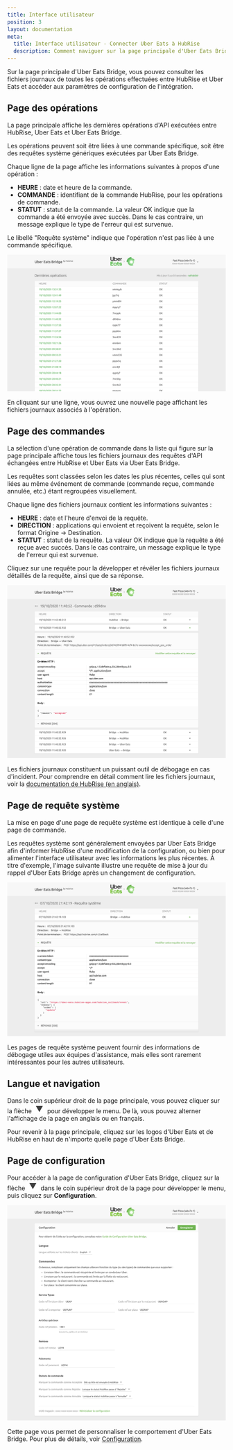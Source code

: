 ```yaml
---
title: Interface utilisateur
position: 3
layout: documentation
meta:
  title: Interface utilisateur - Connecter Uber Eats à HubRise
  description: Comment naviguer sur la page principale d'Uber Eats Bridge pour accéder aux informations sur les commandes et personnaliser son comportement.
---
```


Sur la page principale d'Uber Eats Bridge, vous pouvez consulter les fichiers journaux de toutes les opérations effectuées entre HubRise et Uber Eats et accéder aux paramètres de configuration de l'intégration.

## Page des opérations

La page principale affiche les dernières opérations d'API exécutées entre HubRise, Uber Eats et Uber Eats Bridge.

Les opérations peuvent soit être liées à une commande spécifique, soit être des requêtes système génériques exécutées par Uber Eats Bridge.

Chaque ligne de la page affiche les informations suivantes à propos d'une opération :

- **HEURE** : date et heure de la commande.
- **COMMANDE** : identifiant de la commande HubRise, pour les opérations de commande.
- **STATUT** : statut de la commande. La valeur OK indique que la commande a été envoyée avec succès. Dans le cas contraire, un message explique le type de l'erreur qui est survenue.

Le libellé "Requête système" indique que l'opération n'est pas liée à une commande spécifique.

![Page des opérations d'Uber Eats Bridge développée par HubRise](../images/003-fr-main-page.png)

En cliquant sur une ligne, vous ouvrez une nouvelle page affichant les fichiers journaux associés à l'opération.

## Page des commandes

La sélection d'une opération de commande dans la liste qui figure sur la page principale affiche tous les fichiers journaux des requêtes d'API échangées entre HubRise et Uber Eats via Uber Eats Bridge.

Les requêtes sont classées selon les dates les plus récentes, celles qui sont liées au même événement de commande (commande reçue, commande annulée, etc.) étant regroupées visuellement.

Chaque ligne des fichiers journaux contient les informations suivantes :

- **HEURE** : date et l'heure d'envoi de la requête.
- **DIRECTION** : applications qui envoient et reçoivent la requête, selon le format Origine → Destination.
- **STATUT** : statut de la requête. La valeur OK indique que la requête a été reçue avec succès. Dans le cas contraire, un message explique le type de l'erreur qui est survenue.

Cliquez sur une requête pour la développer et révéler les fichiers journaux détaillés de la requête, ainsi que de sa réponse.

![Page des journaux de commande sur Uber Eats Bridge](../images/004-fr-order-logs.png)

Les fichiers journaux constituent un puissant outil de débogage en cas d'incident. Pour comprendre en détail comment lire les fichiers journaux, voir la [documentation de HubRise (en anglais)](/docs/hubrise-logs/).

## Page de requête système

La mise en page d'une page de requête système est identique à celle d'une page de commande.

Les requêtes système sont généralement envoyées par Uber Eats Bridge afin d'informer HubRise d'une modification de la configuration, ou bien pour alimenter l'interface utilisateur avec les informations les plus récentes. À titre d'exemple, l'image suivante illustre une requête de mise à jour du rappel d'Uber Eats Bridge après un changement de configuration.

![Page de requête système sur Uber Eats Bridge](../images/005-fr-system-request.png)

Les pages de requête système peuvent fournir des informations de débogage utiles aux équipes d'assistance, mais elles sont rarement intéressantes pour les autres utilisateurs.

## Langue et navigation

Dans le coin supérieur droit de la page principale, vous pouvez cliquer sur la flèche <InlineImage width="20" height="20">![icône fléchée](../images/arrow-icon.jpg)</InlineImage> pour développer le menu. De là, vous pouvez alterner l'affichage de la page en anglais ou en français.

Pour revenir à la page principale, cliquez sur les logos d'Uber Eats et de HubRise en haut de n'importe quelle page d'Uber Eats Bridge.

## Page de configuration

Pour accéder à la page de configuration d'Uber Eats Bridge, cliquez sur la flèche <InlineImage width="20" height="20">![icône fléchée](../images/arrow-icon.jpg)</InlineImage> dans le coin supérieur droit de la page pour développer le menu, puis cliquez sur **Configuration**.

![Page de configuration sur Uber Eats Bridge](../images/002-fr-configuration-page.png)

Cette page vous permet de personnaliser le comportement d'Uber Eats Bridge. Pour plus de détails, voir [Configuration](/apps/uber-eats/configuration).
